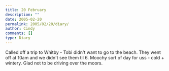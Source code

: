 ```yaml
---
title: 20 February
description: ""
date: 2005-02-20
permalink: 2005/02/20/diary/
author: Cindy
comments: []
type: Diary
---
```


Called off a trip to Whitby - Tobi didn't want to go to the beach. They went off at 10am and we didn't see them til 6. Moochy sort of day for uss - cold + wintery. Glad not to be driving over the moors.
